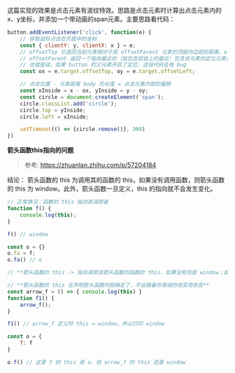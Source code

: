 这篇实现的效果是点击元素有波纹特效。思路是点击元素时计算出点击元素内的x、y坐标，并添加一个带动画的span元素。主要思路看代码：
```javascript
button.addEventListener('click', function(e) {
    // 获取鼠标点击在页面中的坐标
    const { clientY: y, clientX: x } = e;
    // offsetTop 它返回当前元素相对于其 offsetParent 元素的顶部内边距的距离，offsetLeft 同理
    // offsetParent 返回一个指向最近的（指包含层级上的最近）包含该元素的定位元素或者最近的 table,td,th,body元素
    // 也就是说，如果 button 的父元素开启了定位，这段代码会有 bug
    const ox = e.target.offsetTop, oy = e.target.offsetLeft;

    // 点击位置 - 元素距离 body 的长度 = 点击元素内部的偏移
    const xInside = x - ox, yInside = y - oy;
    const circle = document.createElement('span');
    circle.classList.add('circle');
    circle.top = yInside;
    circle.left = xInside;

    setTimeout(() => {circle.remove()}, 300)
})
```

**箭头函数this指向的问题**
> 参考: https://zhuanlan.zhihu.com/p/57204184


结论：
箭头函数的 this 为调用其的函数的 this，如果没有调用函数，则箭头函数的 this 为 window。此外，箭头函数一旦定义，this 的指向就不会发生变化。

```javascript
// 正常情况：函数的 this 指向其调用者
function f() {
    console.log(this);
}

f() // window

const o = {}
o.fa = f;
o.fa() // o

// **箭头函数的 this -> 指向调用该箭头函数的函数的 this，如果没有则是 window；如果调用该箭头函数的是个箭头函数，则继续向上查找**

// **箭头函数的 this 在声明箭头函数时就确定了，不会随着作用域的改变而改变**
const arrow_f = () => { console.log(this) }
function f1() {
    arrow_f();
}

f1() // arrow_f 定义时 this = window，所以打印 window

const o = {
    f: f
}

o.f() // 这里 f 的 this 是 o，但 arrow_f 的 this 还是 window
```
